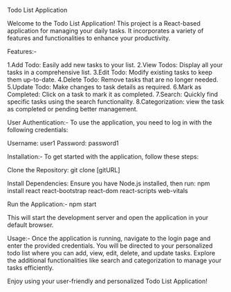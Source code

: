 Todo List Application

Welcome to the Todo List Application! This project is a React-based application for managing your daily tasks. It incorporates a variety of features and functionalities to enhance your productivity.

Features:-

1.Add Todo: Easily add new tasks to your list.
2.View Todos: Display all your tasks in a comprehensive list.
3.Edit Todo: Modify existing tasks to keep them up-to-date.
4.Delete Todo: Remove tasks that are no longer needed.
5.Update Todo: Make changes to task details as required.
6.Mark as Completed: Click on a task to mark it as completed.
7.Search: Quickly find specific tasks using the search functionality.
8.Categorization: view the task as completed or pending better management.

User Authentication:-
To use the application, you need to log in with the following credentials:

Username: user1
Password: password1

Installation:-
To get started with the application, follow these steps:

  Clone the Repository:
  git clone [gitURL]
 
  
  Install Dependencies:
  Ensure you have Node.js installed, then run:
  npm install react react-bootstrap react-dom react-scripts web-vitals


Run the Application:-
npm start

This will start the development server and open the application in your default browser.

Usage:-
Once the application is running, navigate to the login page and enter the provided credentials. You will be directed to your personalized todo list where you can add, view, edit, delete, and update tasks. Explore the additional functionalities like search and categorization to manage your tasks efficiently.

Enjoy using your user-friendly and personalized Todo List Application!
